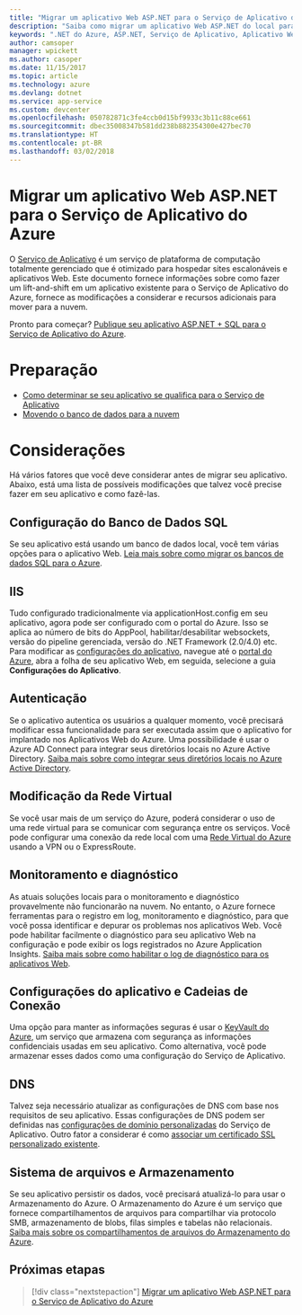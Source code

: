 ```yaml
---
title: "Migrar um aplicativo Web ASP.NET para o Serviço de Aplicativo do Azure"
description: "Saiba como migrar um aplicativo Web ASP.NET do local para o Serviço de Aplicativo do Azure."
keywords: ".NET do Azure, ASP.NET, Serviço de Aplicativo, Aplicativo Web, migrar, migração"
author: camsoper
manager: wpickett
ms.author: casoper
ms.date: 11/15/2017
ms.topic: article
ms.technology: azure
ms.devlang: dotnet
ms.service: app-service
ms.custom: devcenter
ms.openlocfilehash: 050782871c3fe4ccb0d15bf9933c3b11c88ce661
ms.sourcegitcommit: dbec35008347b581dd238b882354300e427bec70
ms.translationtype: HT
ms.contentlocale: pt-BR
ms.lasthandoff: 03/02/2018
---
```

# <a name="migrate-an-aspnet-web-application-to-azure-app-service"></a>Migrar um aplicativo Web ASP.NET para o Serviço de Aplicativo do Azure

O [Serviço de Aplicativo](https://docs.microsoft.com/azure/app-service/app-service-web-overview#why-use-web-apps) é um serviço de plataforma de computação totalmente gerenciado que é otimizado para hospedar sites escalonáveis e aplicativos Web. Este documento fornece informações sobre como fazer um lift-and-shift em um aplicativo existente para o Serviço de Aplicativo do Azure, fornece as modificações a considerar e recursos adicionais para mover para a nuvem.

Pronto para começar? [Publique seu aplicativo ASP.NET + SQL para o Serviço de Aplicativo do Azure](https://go.microsoft.com/fwlink/?linkid=863214).

# <a name="preparation"></a>Preparação   
* [Como determinar se seu aplicativo se qualifica para o Serviço de Aplicativo](https://azure.microsoft.com/downloads/migration-assistant/)
* [Movendo o banco de dados para a nuvem](https://go.microsoft.com/fwlink/?linkid=863217)

# <a name="considerations"></a>Considerações
Há vários fatores que você deve considerar antes de migrar seu aplicativo. Abaixo, está uma lista de possíveis modificações que talvez você precise fazer em seu aplicativo e como fazê-las.

## <a name="sql-database-configuration"></a>Configuração do Banco de Dados SQL
Se seu aplicativo está usando um banco de dados local, você tem várias opções para o aplicativo Web. [Leia mais sobre como migrar os bancos de dados SQL para o Azure](https://go.microsoft.com/fwlink/?linkid=863217).

## <a name="iis"></a>IIS
Tudo configurado tradicionalmente via applicationHost.config em seu aplicativo, agora pode ser configurado com o portal do Azure. Isso se aplica ao número de bits do AppPool, habilitar/desabilitar websockets, versão do pipeline gerenciada, versão do .NET Framework (2.0/4.0) etc. Para modificar as [configurações do aplicativo](https://docs.microsoft.com/azure/app-service/web-sites-configure), navegue até o [portal do Azure](https://portal.azure.com), abra a folha de seu aplicativo Web, em seguida, selecione a guia **Configurações do Aplicativo**.

## <a name="authentication"></a>Autenticação
Se o aplicativo autentica os usuários a qualquer momento, você precisará modificar essa funcionalidade para ser executada assim que o aplicativo for implantado nos Aplicativos Web do Azure. Uma possibilidade é usar o Azure AD Connect para integrar seus diretórios locais no Azure Active Directory. [Saiba mais sobre como integrar seus diretórios locais no Azure Active Directory](https://docs.microsoft.com/azure/active-directory/connect/active-directory-aadconnect).

## <a name="virtual-network-modification"></a>Modificação da Rede Virtual
Se você usar mais de um serviço do Azure, poderá considerar o uso de uma rede virtual para se comunicar com segurança entre os serviços. Você pode configurar uma conexão da rede local com uma [Rede Virtual do Azure](https://docs.microsoft.com/azure/app-service/web-sites-integrate-with-vnet) usando a VPN ou o ExpressRoute.

## <a name="monitoring-and-diagnostics"></a>Monitoramento e diagnóstico
As atuais soluções locais para o monitoramento e diagnóstico provavelmente não funcionarão na nuvem. No entanto, o Azure fornece ferramentas para o registro em log, monitoramento e diagnóstico, para que você possa identificar e depurar os problemas nos aplicativos Web. Você pode habilitar facilmente o diagnóstico para seu aplicativo Web na configuração e pode exibir os logs registrados no Azure Application Insights. [Saiba mais sobre como habilitar o log de diagnóstico para os aplicativos Web](https://docs.microsoft.com/azure/app-service/web-sites-enable-diagnostic-log).

## <a name="connection-strings-and-application-settings"></a>Configurações do aplicativo e Cadeias de Conexão
Uma opção para manter as informações seguras é usar o [KeyVault do Azure](https://docs.microsoft.com/azure/key-vault/), um serviço que armazena com segurança as informações confidenciais usadas em seu aplicativo. Como alternativa, você pode armazenar esses dados como uma configuração do Serviço de Aplicativo.

## <a name="dns"></a>DNS
Talvez seja necessário atualizar as configurações de DNS com base nos requisitos de seu aplicativo. Essas configurações de DNS podem ser definidas nas [configurações de domínio personalizadas](https://docs.microsoft.com/azure/app-service/app-service-web-tutorial-custom-domain) do Serviço de Aplicativo. Outro fator a considerar é como [associar um certificado SSL personalizado existente](https://docs.microsoft.com/azure/app-service/app-service-web-tutorial-custom-ssl).

## <a name="file-system-and-storage"></a>Sistema de arquivos e Armazenamento
Se seu aplicativo persistir os dados, você precisará atualizá-lo para usar o Armazenamento do Azure. O Armazenamento do Azure é um serviço que fornece compartilhamentos de arquivos para compartilhar via protocolo SMB, armazenamento de blobs, filas simples e tabelas não relacionais. [Saiba mais sobre os compartilhamentos de arquivos do Armazenamento do Azure](https://docs.microsoft.com/azure/storage/files/storage-files-introduction).

## <a name="next-steps"></a>Próximas etapas

> [!div class="nextstepaction"]
> [Migrar um aplicativo Web ASP.NET para o Serviço de Aplicativo do Azure](https://aka.ms/azure-webapp-migrate)
